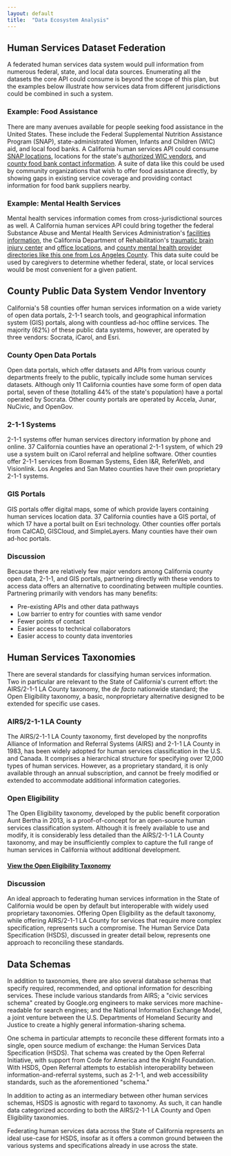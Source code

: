 ```yaml
---
layout: default
title:  "Data Ecosystem Analysis"
---
```


## Human Services Dataset Federation

A federated human services data system would pull information from numerous federal, state, and local data sources. Enumerating all the datasets the core API could consume is beyond the scope of this plan, but the examples below illustrate how services data from different jurisdictions could be combined in such a system.

### Example: Food Assistance

There are many avenues available for people seeking food assistance in the United States. These include the Federal Supplemental Nutrition Assistance Program (SNAP), state-administrated Women, Infants and Children (WIC) aid, and local food banks. A California human services API could consume [SNAP locations](http://www.fns.usda.gov/snap/retailerlocator), locations for the state's [authorized WIC vendors](https://cdph.data.ca.gov/Facilities-and-Services/Women-Infants-and-Children-WIC-Authorized-Vendors/i7wi-ei4m), and [county food bank contact information](http://www.cafoodbanks.org/cafb-member-food-banks). A suite of data like this could be used by community organizations that wish to offer food assistance directly, by showing gaps in existing service coverage and providing contact information for food bank suppliers nearby.

### Example: Mental Health Services

Mental health services information comes from cross-jurisdictional sources as well. A California human services API could bring together the federal Substance Abuse and Mental Health Services Administration's [facilities information](http://www.samhsa.gov/data/mental-health-facilities-data-nmhss/reports), the California Department of Rehabilitation's [traumatic brain injury center](https://chhs.data.ca.gov/Facilities-and-Services/California-Independent-Living-and-Traumatic-Brain-/s3hx-yvpp) and [office locations](https://chhs.data.ca.gov/Facilities-and-Services/Department-of-Rehabilitation-Office-Contact-Inform/exxu-vffk), and [county mental health provider directories like this one from Los Angeles County](https://data.lacounty.gov/Mental-Health/Department-of-Mental-Health-DMH-Provider-Directory/az6g-rq5y). This data suite could be used by caregivers to determine whether federal, state, or local services would be most convenient for a given patient.

## County Public Data System Vendor Inventory

California's 58 counties offer human services information on a wide variety of open data portals, 2-1-1 search tools, and geographical information system (GIS) portals, along with countless ad-hoc offline services. The majority (62%) of these public data systems, however, are operated by three vendors: Socrata, iCarol, and Esri.

### County Open Data Portals

Open data portals, which offer datasets and APIs from various county departments freely to the public, typically include some human services datasets. Although only 11 California counties have some form of open data portal, seven of these (totalling 44% of the state's population) have a portal operated by Socrata. Other county portals are operated by Accela, Junar, NuCivic, and OpenGov.

### 2-1-1 Systems

2-1-1 systems offer human services directory information by phone and online. 37 California counties have an operational 2-1-1 system, of which 29 use a system built on iCarol referral and helpline software. Other counties offer 2-1-1 services from Bowman Systems, Eden I&R, ReferWeb, and Visionlink. Los Angeles and San Mateo counties have their own proprietary 2-1-1 systems.

### GIS Portals

GIS portals offer digital maps, some of which provide layers containing human services location data. 37 California counties have a GIS portal, of which 17 have a portal built on Esri technology. Other counties offer portals from CalCAD, GISCloud, and SimpleLayers. Many counties have their own ad-hoc portals.

### Discussion

Because there are relatively few major vendors among California county open data, 2-1-1, and GIS portals, partnering directly with these vendors to access data offers an alternative to coordinating between multiple counties. Partnering primarily with vendors has many benefits:

- Pre-existing APIs and other data pathways
- Low barrier to entry for counties with same vendor
- Fewer points of contact
- Easier access to technical collaborators
- Easier access to county data inventories

## Human Services Taxonomies

There are several standards for classifying human services information. Two in particular are relevant to the State of California's current effort: the AIRS/2-1-1 LA County taxonomy, the *de facto* nationwide standard; the Open Eligibility taxonomy, a basic, nonproprietary alternative designed to be extended for specific use cases.

### AIRS/2-1-1 LA County

The AIRS/2-1-1 LA County taxonomy, first developed by the nonprofits Alliance of Information and Referral Systems (AIRS) and 2-1-1 LA County in 1983, has been widely adopted for human services classification in the U.S. and Canada. It comprises a hierarchical structure for specifying over 12,000 types of human services. However, as a proprietary standard, it is only available through an annual subscription, and cannot be freely modified or extended to accommodate additional information categories.

### Open Eligibility

The Open Eligibility taxonomy, developed by the public benefit corporation Aunt Bertha in 2013, is a proof-of-concept for an open-source human services classification system. Although it is freely available to use and modify, it is considerably less detailed than the AIRS/2-1-1 LA County taxonomy, and may be insufficiently complex to capture the full range of human services in California without additional development.

#### [View the Open Eligibility Taxonomy](/open-eligibility)

### Discussion

An ideal approach to federating human services information in the State of California would be open by default but interoperable with widely used proprietary taxonomies. Offering Open Eligibility as the default taxonomy, while offering AIRS/2-1-1 LA County for services that require more complex specification, represents such a compromise. The Human Service Data Specification (HSDS), discussed in greater detail below, represents one approach to reconciling these standards.

## Data Schemas

In addition to taxonomies, there are also several database schemas that specify required, recommended, and optional information for describing services. These include various standards from AIRS; a "civic services schema" created by Google.org engineers to make services more machine-readable for search engines; and the National Information Exchange Model, a joint venture between the U.S. Departments of Homeland Security and Justice to create a highly general information-sharing schema.

One schema in particular attempts to reconcile these different formats into a single, open source medium of exchange: the Human Services Data Specification (HSDS). That schema was created by the Open Referral Initiative, with support from Code for America and the Knight Foundation. With HSDS, Open Referral attempts to establish interoperability between information-and-referral systems, such as 2-1-1, and web accessibility standards, such as the aforementioned "schema."

In addition to acting as an intermediary between other human services schemas, HSDS is agnostic with regard to taxonomy. As such, it can handle data categorized according to both the AIRS/2-1-1 LA County and Open Eligibility taxonomies.

Federating human services data across the State of California represents an ideal use-case for HSDS, insofar as it offers a common ground between the various systems and specifications already in use across the state.

<!-- {% highlight json %}
{% include openeligibility.json %}
{% endhighlight %} -->
